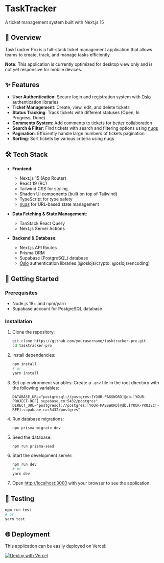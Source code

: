 # TaskTracker

A ticket management system built with Next.js 15

## 🚀 Overview

TaskTracker Pro is a full-stack ticket management application that allows teams to create, track, and manage tasks efficiently.

**Note:** This application is currently optimized for desktop view only and is not yet responsive for mobile devices.

## ✨ Features

- **User Authentication**: Secure login and registration system with [Oslo](https://oslojs.dev/) authentication libraries
- **Ticket Management**: Create, view, edit, and delete tickets
- **Status Tracking**: Track tickets with different statuses (Open, In Progress, Done)
- **Comments System**: Add comments to tickets for better collaboration
- **Search & Filter**: Find tickets with search and filtering options using [nuqs](https://www.npmjs.com/package/nuqs)
- **Pagination**: Efficiently handle large numbers of tickets pagination
- **Sorting**: Sort tickets by various criteria using nuqs

## 🛠️ Tech Stack

- **Frontend**:

  - Next.js 15 (App Router)
  - React 19 (RC)
  - Tailwind CSS for styling
  - Shadcn UI components (built on top of Tailwind)
  - TypeScript for type safety
  - [nuqs](https://www.npmjs.com/package/nuqs) for URL-based state management

- **Data Fetching & State Management**:

  - TanStack React Query
  - Next.js Server Actions

- **Backend & Database**:
  - Next.js API Routes
  - Prisma ORM
  - Supabase (PostgreSQL) database
  - [Oslo](https://oslojs.dev/) authentication libraries (@oslojs/crypto, @oslojs/encoding)

## 🚀 Getting Started

### Prerequisites

- Node.js 18+ and npm/yarn
- Supabase account for PostgreSQL database

### Installation

1. Clone the repository:

   ```bash
   git clone https://github.com/yourusername/tasktracker-pro.git
   cd tasktracker-pro
   ```

2. Install dependencies:

   ```bash
   npm install
   # or
   yarn install
   ```

3. Set up environment variables:
   Create a `.env` file in the root directory with the following variables:

   ```
   DATABASE_URL="postgresql://postgres:[YOUR-PASSWORD]@db.[YOUR-PROJECT-REF].supabase.co:5432/postgres"
   DIRECT_URL="postgresql://postgres:[YOUR-PASSWORD]@db.[YOUR-PROJECT-REF].supabase.co:5432/postgres"
   ```

4. Run database migrations:

   ```bash
   npx prisma migrate dev
   ```

5. Seed the database:

   ```bash
   npm run prisma-seed
   ```

6. Start the development server:

   ```bash
   npm run dev
   # or
   yarn dev
   ```

7. Open [http://localhost:3000](http://localhost:3000) with your browser to see the application.

## 🧪 Testing

```bash
npm run test
# or
yarn test
```

## 🌐 Deployment

This application can be easily deployed on Vercel:

[![Deploy with Vercel](https://vercel.com/button)](https://vercel.com/new/clone?repository-url=https%3A%2F%2Fgithub.com%2Fyourusername%2Ftasktracker-pro)
